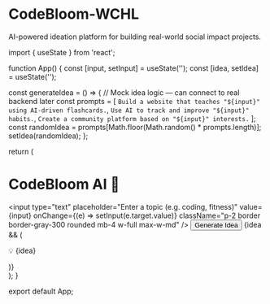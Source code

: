 # CodeBloom-WCHL
AI-powered ideation platform for building real-world social impact projects.

import { useState } from 'react';

function App() {
  const [input, setInput] = useState('');
  const [idea, setIdea] = useState('');

  const generateIdea = () => {
    // Mock idea logic — can connect to real backend later
    const prompts = [
      `Build a website that teaches "${input}" using AI-driven flashcards.`,
      `Use AI to track and improve "${input}" habits.`,
      `Create a community platform based on "${input}" interests.`
    ];
    const randomIdea = prompts[Math.floor(Math.random() * prompts.length)];
    setIdea(randomIdea);
  };

  return (
    <div className="min-h-screen bg-gray-100 flex flex-col items-center justify-center p-4">
      <h1 className="text-4xl font-bold mb-4">CodeBloom AI 🌱</h1>
      <input
        type="text"
        placeholder="Enter a topic (e.g. coding, fitness)"
        value={input}
        onChange={(e) => setInput(e.target.value)}
        className="p-2 border border-gray-300 rounded mb-4 w-full max-w-md"
      />
      <button
        onClick={generateIdea}
        className="bg-blue-600 text-white px-4 py-2 rounded"
      >
        Generate Idea
      </button>
      {idea && (
        <p className="mt-6 text-lg text-gray-800 bg-white p-4 rounded shadow-md max-w-xl">
          💡 {idea}
        </p>
      )}
    </div>
  );
}

export default App;


